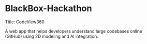 # BlackBox-Hackathon
Title: CodeView360

A web app that helps developers understand large codebases online (GitHub) using 2D modeling and AI integration.
